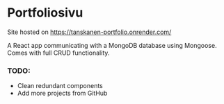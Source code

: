 # Portfoliosivu

Site hosted on https://tanskanen-portfolio.onrender.com/

A React app communicating with a MongoDB database using Mongoose. Comes with full CRUD functionality.

### TODO:

- Clean redundant components
- Add more projects from GitHub
